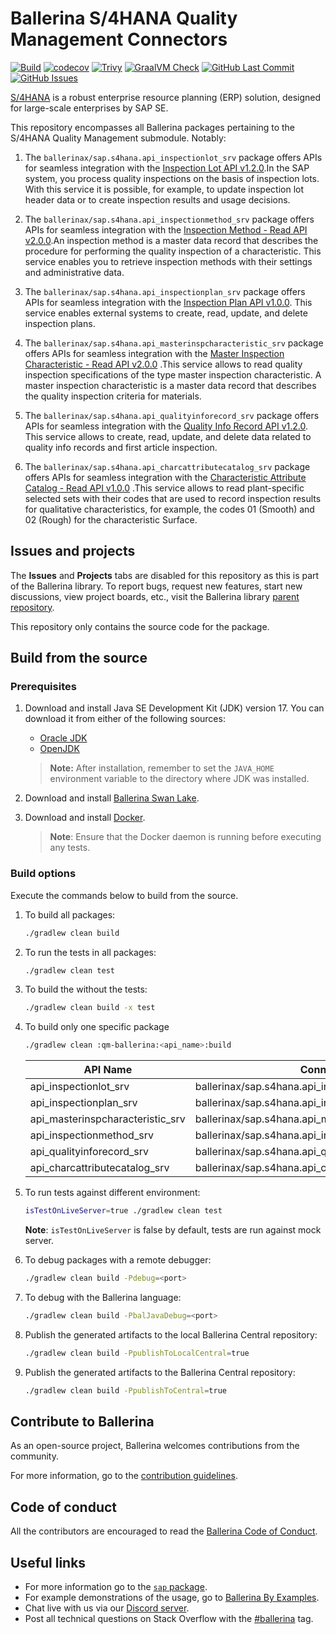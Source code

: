 # Ballerina S/4HANA Quality Management Connectors

[![Build](https://github.com/ballerina-platform/module-ballerinax-sap.s4hana.qm/actions/workflows/ci.yml/badge.svg)](https://github.com/ballerina-platform/module-ballerinax-sap.s4hana.qm/actions/workflows/ci.yml)
[![codecov](https://codecov.io/gh/ballerina-platform/module-ballerinax-sap.s4hana.qm/branch/main/graph/badge.svg)](https://codecov.io/gh/ballerina-platform/module-ballerinax-sap.s4hana.qm)
[![Trivy](https://github.com/ballerina-platform/module-ballerinax-sap.s4hana.qm/actions/workflows/trivy-scan.yml/badge.svg)](https://github.com/ballerina-platform/module-ballerinax-sap.s4hana.qm/actions/workflows/trivy-scan.yml)
[![GraalVM Check](https://github.com/ballerina-platform/module-ballerinax-sap.s4hana.qm/actions/workflows/build-with-bal-test-graalvm.yml/badge.svg)](https://github.com/ballerina-platform/module-ballerinax-sap.s4hana.qm/actions/workflows/build-with-bal-test-graalvm.yml)
[![GitHub Last Commit](https://img.shields.io/github/last-commit/ballerina-platform/module-ballerinax-sap.s4hana.qm.svg)](https://github.com/ballerina-platform/module-ballerinax-sap.s4hana.qm/commits/main)
[![GitHub Issues](https://img.shields.io/github/issues/ballerina-platform/ballerina-library/module/s4hana.svg?label=Open%20Issues)](https://github.com/ballerina-platform/ballerina-library/labels/module%2Fs4hana)

[S/4HANA](https://www.sap.com/india/products/erp/s4hana.html) is a robust enterprise resource planning (ERP) solution,
designed for large-scale enterprises by SAP SE.

This repository encompasses all Ballerina packages pertaining to the S/4HANA Quality Management submodule. Notably:

1. The `ballerinax/sap.s4hana.api_inspectionlot_srv` package offers APIs for seamless integration with
   the [Inspection Lot API v1.2.0](https://api.sap.com/api/API_INSPECTIONLOT_SRV/overview).In the SAP system, you
   process quality inspections on the basis of inspection lots. With this service it is possible, for example, to update
   inspection lot header data or to create inspection results and usage decisions.

2. The `ballerinax/sap.s4hana.api_inspectionmethod_srv` package offers APIs for seamless integration with
   the [Inspection Method - Read API v2.0.0](https://api.sap.com/api/API_INSPECTIONMETHOD_SRV/overview).An inspection
   method is a master data record that describes the procedure for performing the quality inspection of a
   characteristic. This service enables you to retrieve inspection methods with their settings and administrative data.

3. The `ballerinax/sap.s4hana.api_inspectionplan_srv` package offers APIs for seamless integration with
   the [Inspection Plan API v1.0.0](https://api.sap.com/api/API_INSPECTIONPLAN_SRV/overview). This service enables
   external systems to create, read, update, and delete inspection plans.

4. The `ballerinax/sap.s4hana.api_masterinspcharacteristic_srv` package offers APIs for seamless integration with
   the [Master Inspection Characteristic - Read API v2.0.0](https://api.sap.com/api/API_MASTERINSPCHARACTERISTIC_SRV/overview)
   .This service allows to read quality inspection specifications of the type master inspection characteristic. A master
   inspection characteristic is a master data record that describes the quality inspection criteria for materials.

5. The `ballerinax/sap.s4hana.api_qualityinforecord_srv` package offers APIs for seamless integration with
   the [Quality Info Record API v1.2.0](https://api.sap.com/api/API_QUALITYINFORECORD_SRV/overview). This service allows
   to create, read, update, and delete data related to quality info records and first article inspection.

6. The `ballerinax/sap.s4hana.api_charcattributecatalog_srv` package offers APIs for seamless integration with
   the [Characteristic Attribute Catalog - Read API v1.0.0](https://api.sap.com/api/API_CHARCATTRIBUTECATALOG_SRV/overview)
   .This service allows to read plant-specific selected sets with their codes that are used to record inspection results
   for qualitative characteristics, for example, the codes 01 (Smooth) and 02 (Rough) for the characteristic Surface.

## Issues and projects

The **Issues** and **Projects** tabs are disabled for this repository as this is part of the Ballerina library. To
report bugs, request new features, start new discussions, view project boards, etc., visit the Ballerina
library [parent repository](https://github.com/ballerina-platform/ballerina-library).

This repository only contains the source code for the package.

## Build from the source

### Prerequisites

1. Download and install Java SE Development Kit (JDK) version 17. You can download it from either of the following
   sources:

    * [Oracle JDK](https://www.oracle.com/java/technologies/downloads/)
    * [OpenJDK](https://adoptium.net/)

   > **Note:** After installation, remember to set the `JAVA_HOME` environment variable to the directory where JDK was
   installed.

2. Download and install [Ballerina Swan Lake](https://ballerina.io/).

3. Download and install [Docker](https://www.docker.com/get-started).

   > **Note**: Ensure that the Docker daemon is running before executing any tests.

### Build options

Execute the commands below to build from the source.

1. To build all packages:

   ```bash
   ./gradlew clean build
   ```

2. To run the tests in all packages:

   ```bash
   ./gradlew clean test
   ```

3. To build the without the tests:

   ```bash
   ./gradlew clean build -x test
   ```

4. To build only one specific package

   ```bash
   ./gradlew clean :qm-ballerina:<api_name>:build
   ```

   |           API Name               |                     Connector                          |
   | -------------------------------- | ------------------------------------------------------ |
   | api_inspectionlot_srv            | ballerinax/sap.s4hana.api_inspectionlot_srv            |
   | api_inspectionplan_srv           | ballerinax/sap.s4hana.api_inspectionplan_srv           |
   | api_masterinspcharacteristic_srv | ballerinax/sap.s4hana.api_masterinspcharacteristic_srv |
   | api_inspectionmethod_srv         | ballerinax/sap.s4hana.api_inspectionmethod_srv         |
   | api_qualityinforecord_srv        | ballerinax/sap.s4hana.api_qualityinforecord_srv        |
   | api_charcattributecatalog_srv    | ballerinax/sap.s4hana.api_charcattributecatalog_srv    |

5. To run tests against different environment:

   ```bash
   isTestOnLiveServer=true ./gradlew clean test 
   ```
   **Note**: `isTestOnLiveServer` is false by default, tests are run against mock server.

6. To debug packages with a remote debugger:

   ```bash
   ./gradlew clean build -Pdebug=<port>
   ```

7. To debug with the Ballerina language:

   ```bash
   ./gradlew clean build -PbalJavaDebug=<port>
   ```

8. Publish the generated artifacts to the local Ballerina Central repository:

    ```bash
    ./gradlew clean build -PpublishToLocalCentral=true
    ```

9. Publish the generated artifacts to the Ballerina Central repository:

   ```bash
   ./gradlew clean build -PpublishToCentral=true
   ```

## Contribute to Ballerina

As an open-source project, Ballerina welcomes contributions from the community.

For more information, go to the [contribution guidelines](https://github.com/ballerina-platform/ballerina-lang/blob/master/CONTRIBUTING.md).

## Code of conduct

All the contributors are encouraged to read the [Ballerina Code of Conduct](https://ballerina.io/code-of-conduct).

## Useful links

* For more information go to the [`sap` package](https://lib.ballerina.io/ballerinax/sap/latest).
* For example demonstrations of the usage, go to [Ballerina By Examples](https://ballerina.io/learn/by-example/).
* Chat live with us via our [Discord server](https://discord.gg/ballerinalang).
* Post all technical questions on Stack Overflow with the [#ballerina](https://stackoverflow.com/questions/tagged/ballerina) tag.
